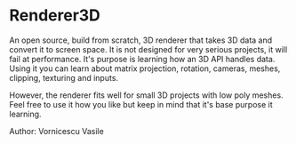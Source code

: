 # Renderer3D
  An open source, build from scratch, 3D renderer that takes 3D data and convert it to screen space.
It is not designed for very serious projects, it will fail at performance. It's purpose is learning how an 3D API handles data. 
Using it you can learn about matrix projection, rotation, cameras, meshes, clipping, texturing and inputs.
  
  However, the renderer fits well for small 3D projects with low poly meshes. Feel free to use it how you like but keep in mind that it's base purpose it learning.
  
  Author: Vornicescu Vasile

